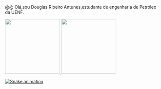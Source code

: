 @@ Olá,sou Douglas Ribeiro Antunes,estudante de engenharia de Petróleo da UENF.

<!--
**Ribeiro131/Ribeiro131** is a ✨ _special_ ✨ repository because its `README.md` (this file) appears on your GitHub profile.

H

- 🔭 Eu atualmente trabalho com o projeto de Iniciação científica na UENF em Geofísica
- 🌱 Estou aprendendo C++ e python.
- 👯 Procuro compartilhar meus códigos para que outros incrementem.
- 🤔 Procuro ajuda em formas de melhorar meus código.
- 😄 Pronouns: ele/dele
-->

<div>
  <a href="https://beacons.ai/Ribeiro131">
  <img height="180em" src="https://github-readme-stats.vercel.app/api?username=Ribeiro131&show_icons=true&theme=dark&include_all_commits=true&count_private=true"/>
  <img height="180em" src="https://github-readme-stats.vercel.app/api/top-langs/?username=Ribeiro131&layout=compact&langs_count=16&theme=dark"/>
</div>
  


  

  


![Snake animation](https://github.com/Ribeiro131/Ribeiro131/blob/output/github-contribution-grid-snake.svg)
##
